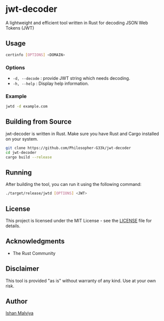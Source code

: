 # jwt-decoder
A lightweight and efficient tool written in Rust for decoding JSON Web Tokens (JWT)

## Usage

```bash
certinfo [OPTIONS] <DOMAIN>
```

### Options

- `-d, --decode` : provide JWT string which needs decoding.
- `-h, --help`  : Display help information.

### Example

```bash
jwtd -d example.com
```

## Building from Source

jwt-decoder is written in Rust. Make sure you have Rust and Cargo installed on your system.

```bash
git clone https://github.com/Philosopher-G33k/jwt-decoder
cd jwt-decoder
cargo build --release
```

## Running

After building the tool, you can run it using the following command:

```bash
./target/release/jwtd [OPTIONS] <JWT>
```

## License

This project is licensed under the MIT License - see the [LICENSE](LICENSE) file for details.


## Acknowledgments

- The Rust Community

## Disclaimer

This tool is provided "as is" without warranty of any kind. Use at your own risk.

## Author

[Ishan Malviya](https://github.com/username)
